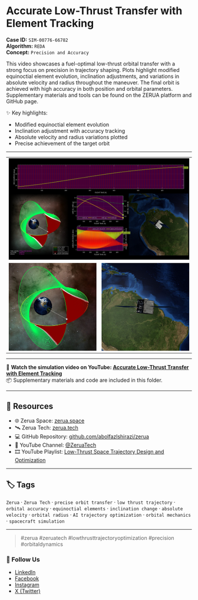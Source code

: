 # Accurate Low-Thrust Transfer with Element Tracking

**Case ID:** `SIM-00776-66782`  
**Algorithm:** `REDA`  
**Concept:** `Precision and Accuracy`  

This video showcases a fuel-optimal low-thrust orbital transfer with a strong focus on precision in trajectory shaping. Plots highlight modified equinoctial element evolution, inclination adjustments, and variations in absolute velocity and radius throughout the maneuver. The final orbit is achieved with high accuracy in both position and orbital parameters. Supplementary materials and tools can be found on the ZERUA platform and GitHub page.

✨ Key highlights:
- Modified equinoctial element evolution  
- Inclination adjustment with accuracy tracking  
- Absolute velocity and radius variations plotted  
- Precise achievement of the target orbit  

---

<table width="100%" border="0" cellspacing="0" cellpadding="0"><tr><td colspan="2" width="100%"><img src="./prev_sim.jpg" with="100%"></td></tr><tr><td width="50%"><img src="./prev_orb.jpg" with="100%"></td><td width="50%"><img src="./prev_sat.jpg" with="100%"></td></tr></table>

---

🎥 **Watch the simulation video on YouTube: [Accurate Low-Thrust Transfer with Element Tracking](https://www.youtube.com/watch?v=N5Tv37SLCT4)**  
📦 Supplementary materials and code are included in this folder.

---

## 🔗 Resources
- 🌐 Zerua Space: [zerua.space](https://www.zerua.space)  
- 🛰 Zerua Tech: [zerua.tech](https://www.zerua.tech)  
- 💻 GitHub Repository: [github.com/abolfazlshirazi/zerua](https://github.com/abolfazlshirazi/zerua)  
- 🎥 YouTube Channel: [@ZeruaTech](https://www.youtube.com/@ZeruaTech)  
- 🎞 YouTube Playlist: [Low-Thrust Space Trajectory Design and Optimization](https://www.youtube.com/playlist?list=PLJMfURpxHVVkWjTQBiavZLb4bVetN_96z)  

---

## 🏷 Tags
`Zerua` · `Zerua Tech` · `precise orbit transfer` · `low thrust trajectory` · `orbital accuracy` · `equinoctial elements` · `inclination change` · `absolute velocity` · `orbital radius` · `AI trajectory optimization` · `orbital mechanics` · `spacecraft simulation`

---

> #zerua #zeruatech #lowthrusttrajectoryoptimization #precision #orbitaldynamics

### 📱 Follow Us
- [LinkedIn](https://www.linkedin.com/company/zeruatech)  
- [Facebook](https://www.facebook.com/zeruatech/)  
- [Instagram](https://www.instagram.com/zeruatech)  
- [X (Twitter)](https://www.twitter.com/zeruatech)  
